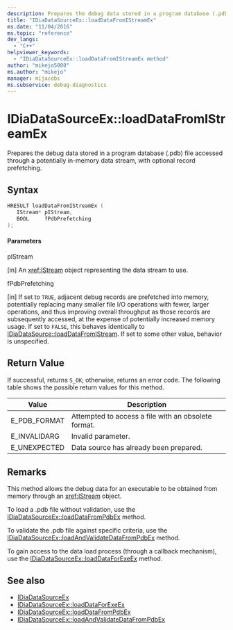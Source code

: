 ```yaml
---
description: Prepares the debug data stored in a program database (.pdb) file accessed through an in-memory data stream, with optional record prefetching.
title: "IDiaDataSourceEx::loadDataFromIStreamEx"
ms.date: "11/04/2016"
ms.topic: "reference"
dev_langs:
  - "C++"
helpviewer_keywords:
  - "IDiaDataSourceEx::loadDataFromIStreamEx method"
author: "mikejo5000"
ms.author: "mikejo"
manager: mijacobs
ms.subservice: debug-diagnostics
---
```


# IDiaDataSourceEx::loadDataFromIStreamEx

Prepares the debug data stored in a program database (.pdb) file accessed through a potentially in-memory data stream, with optional record prefetching.

## Syntax

```c++
HRESULT loadDataFromIStreamEx ( 
   IStream* pIStream,
   BOOL     fPdbPrefetching
);
```

#### Parameters

pIStream

[in] An <xref:IStream> object representing the data stream to use.

fPdbPrefetching

[in] If set to `TRUE`, adjacent debug records are prefetched into memory, potentially replacing many smaller file I/O operations with fewer, larger operations, and thus improving overall throughput as those records are subsequently accessed, at the expense of potentially increased memory usage. If set to `FALSE`, this behaves identically to [IDiaDataSource::loadDataFromIStream](../../debugger/debug-interface-access/idiadatasource-loaddatafromistream.md). If set to some other value, behavior is unspecified.

## Return Value

If successful, returns `S_OK`; otherwise, returns an error code. The following table shows the possible return values for this method.

|Value|Description|
|-----------|-----------------|
|E_PDB_FORMAT|Attempted to access a file with an obsolete format.|
|E_INVALIDARG|Invalid parameter.|
|E_UNEXPECTED|Data source has already been prepared.|

## Remarks

This method allows the debug data for an executable to be obtained from memory through an <xref:IStream> object.

To load a .pdb file without validation, use the [IDiaDataSourceEx::loadDataFromPdbEx](../../debugger/debug-interface-access/idiadatasourceex-loaddatafrompdbex.md) method.

To validate the .pdb file against specific criteria, use the [IDiaDataSourceEx::loadAndValidateDataFromPdbEx](../../debugger/debug-interface-access/idiadatasourceex-loadandvalidatedatafrompdbex.md) method.

To gain access to the data load process (through a callback mechanism), use the [IDiaDataSourceEx::loadDataForExeEx](../../debugger/debug-interface-access/idiadatasourceex-loaddataforexeex.md) method.

## See also

- [IDiaDataSourceEx](../../debugger/debug-interface-access/idiadatasourceex.md)
- [IDiaDataSourceEx::loadDataForExeEx](../../debugger/debug-interface-access/idiadatasourceex-loaddataforexeex.md)
- [IDiaDataSourceEx::loadDataFromPdbEx](../../debugger/debug-interface-access/idiadatasourceex-loaddatafrompdbex.md)
- [IDiaDataSourceEx::loadAndValidateDataFromPdbEx](../../debugger/debug-interface-access/idiadatasourceex-loadandvalidatedatafrompdbex.md)

